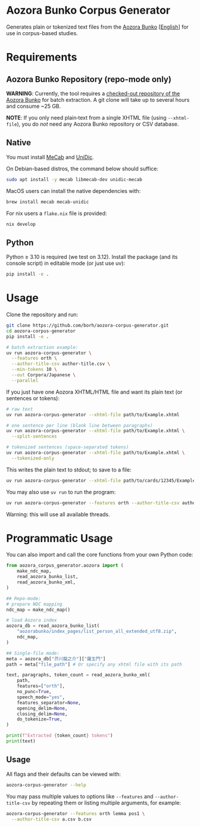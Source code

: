 # Aozora Bunko Corpus Generator

Generates plain or tokenized text files from the [Aozora Bunko](http://www.aozora.gr.jp/) [[English](https://en.wikipedia.org/wiki/Aozora_Bunko)] for use in corpus-based studies.

# Requirements

## Aozora Bunko Repository (repo-mode only)

**WARNING**:
Currently, the tool requires a [checked-out repository of the Aozora Bunko](https://github.com/aozorabunko/aozorabunko) for batch extraction.
A git clone will take up to several hours and consume ~25 GB.

**NOTE**: If you only need plain‐text from a single XHTML file (using `--xhtml-file`), you do *not* need any Aozora Bunko repository or CSV database.

## Native

You must install [MeCab](https://github.com/taku910/mecab) and [UniDic](https://osdn.net/projects/unidic/).

On Debian-based distros, the command below should suffice:

```bash
sudo apt install -y mecab libmecab-dev unidic-mecab
```

MacOS users can install the native dependencies with:

```bash
brew install mecab mecab-unidic
```

For nix users a `flake.nix` file is provided:
```bash
nix develop
```

## Python

Python ≥ 3.10 is required (we test on 3.12). Install the package (and its console script) in editable mode (or just use uv):

```bash
pip install -e .
```

# Usage

Clone the repository and run:

```bash
git clone https://github.com/borh/aozora-corpus-generator.git
cd aozora-corpus-generator
pip install -e .

# batch extraction example:
uv run aozora-corpus-generator \
  --features orth \
  --author-title-csv author-title.csv \
  --min-tokens 10 \
  --out Corpora/Japanese \
  --parallel
```

If you just have one Aozora XHTML/HTML file and want its plain text (or sentences or tokens):

```bash
# raw text
uv run aozora-corpus-generator --xhtml-file path/to/Example.xhtml

# one sentence per line (blank line between paragraphs)
uv run aozora-corpus-generator --xhtml-file path/to/Example.xhtml \
  --split-sentences

# tokenized sentences (space-separated tokens)
uv run aozora-corpus-generator --xhtml-file path/to/Example.xhtml \
  --tokenized-only
```

This writes the plain text to stdout; to save to a file:

```bash
uv run aozora-corpus-generator --xhtml-file path/to/cards/12345/Example.html > Example.txt
```

You may also use `uv run` to run the program:

```bash
uv run aozora-corpus-generator --features orth --author-title-csv author-title.csv --out Corpora/Japanese --parallel
```

Warning: this will use all available threads.

# Programmatic Usage

You can also import and call the core functions from your own Python code:

```python
from aozora_corpus_generator.aozora import (
    make_ndc_map,
    read_aozora_bunko_list,
    read_aozora_bunko_xml,
)

## Repo-mode:
# prepare NDC mapping
ndc_map = make_ndc_map()

# load Aozora index
aozora_db = read_aozora_bunko_list(
    "aozorabunko/index_pages/list_person_all_extended_utf8.zip",
    ndc_map,
)

## Single-file mode:
meta = aozora_db["芥川龍之介"]["羅生門"]
path = meta["file_path"] # Or specify any xhtml file with its path

text, paragraphs, token_count = read_aozora_bunko_xml(
    path,
    features=["orth"],
    no_punc=True,
    speech_mode="yes",
    features_separator=None,
    opening_delim=None,
    closing_delim=None,
    do_tokenize=True,
)

print(f"Extracted {token_count} tokens")
print(text)
```

## Usage

All flags and their defaults can be viewed with:

```bash
aozora-corpus-generator --help
```

 You may pass multiple values to options like `--features` and `--author-title-csv` by repeating them or listing multiple arguments, for example:

```bash
aozora-corpus-generator --features orth lemma pos1 \
  --author-title-csv a.csv b.csv
```
